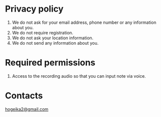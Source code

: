# Privacy policy

1. We do not ask for your email address, phone number or any information about you.
2. We do not require registration.
3. We do not ask your location information.
4. We do not send any information about you.

# Required permissions

1. Access to the recording audio so that you can input note via voice.

# Contacts

hogeika2@gmail.com